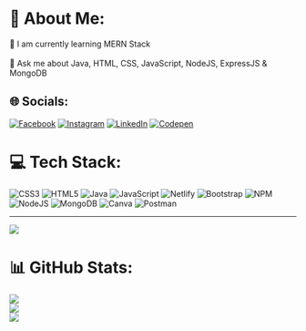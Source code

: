 # 💫 About Me:
🌱 I am currently learning MERN Stack<br> <br>💬 Ask me about Java, HTML, CSS, JavaScript, NodeJS, ExpressJS & MongoDB


## 🌐 Socials:
[![Facebook](https://img.shields.io/badge/Facebook-%231877F2.svg?logo=Facebook&logoColor=white)](https://facebook.com/https://www.facebook.com/profile.php?id=100013678142311) [![Instagram](https://img.shields.io/badge/Instagram-%23E4405F.svg?logo=Instagram&logoColor=white)](https://instagram.com/https://www.instagram.com/devendra_9200/) [![LinkedIn](https://img.shields.io/badge/LinkedIn-%230077B5.svg?logo=linkedin&logoColor=white)](https://linkedin.com/in/https://www.linkedin.com/in/devendra-sharma-608803208/) [![Codepen](https://img.shields.io/badge/Codepen-000000?style=for-the-badge&logo=codepen&logoColor=white)](https://codepen.io/https://codepen.io/devendra256) 

# 💻 Tech Stack:
![CSS3](https://img.shields.io/badge/css3-%231572B6.svg?style=plastic&logo=css3&logoColor=white) ![HTML5](https://img.shields.io/badge/html5-%23E34F26.svg?style=plastic&logo=html5&logoColor=white) ![Java](https://img.shields.io/badge/java-%23ED8B00.svg?style=plastic&logo=java&logoColor=white) ![JavaScript](https://img.shields.io/badge/javascript-%23323330.svg?style=plastic&logo=javascript&logoColor=%23F7DF1E) ![Netlify](https://img.shields.io/badge/netlify-%23000000.svg?style=plastic&logo=netlify&logoColor=#00C7B7) ![Bootstrap](https://img.shields.io/badge/bootstrap-%23563D7C.svg?style=plastic&logo=bootstrap&logoColor=white) ![NPM](https://img.shields.io/badge/NPM-%23000000.svg?style=plastic&logo=npm&logoColor=white) ![NodeJS](https://img.shields.io/badge/node.js-6DA55F?style=plastic&logo=node.js&logoColor=white) ![MongoDB](https://img.shields.io/badge/MongoDB-%234ea94b.svg?style=plastic&logo=mongodb&logoColor=white) ![Canva](https://img.shields.io/badge/Canva-%2300C4CC.svg?style=plastic&logo=Canva&logoColor=white) ![Postman](https://img.shields.io/badge/Postman-FF6C37?style=plastic&logo=postman&logoColor=white)

---
[![](https://visitcount.itsvg.in/api?id=devendra256&icon=0&color=11)](https://visitcount.itsvg.in)

# 📊 GitHub Stats:
![](https://github-readme-stats.vercel.app/api?username=devendra256&theme=react&hide_border=false&include_all_commits=false&count_private=false)<br/>
![](https://github-readme-streak-stats.herokuapp.com/?user=devendra256&theme=react&hide_border=false)<br/>
![](https://github-readme-stats.vercel.app/api/top-langs/?username=devendra256&theme=react&hide_border=false&include_all_commits=false&count_private=false&layout=compact)
